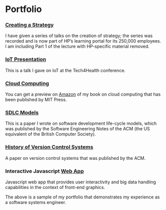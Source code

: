 # Portfolio


### [Creating a Strategy](https://github.com/nayan108/portfolio/blob/master/NR%20Creating%20a%20Strategy%20Part%201.Apr%202016.pdf)
I have given a series of talks on the creation of strategy; the series was recorded and is now part of HP’s learning portal for its 250,000 employees. I am including Part 1 of the lecture with HP-specific material removed.

### [IoT Presentation](https://github.com/nayan108/portfolio/blob/master/IoT%20Presentation_22%20Apr%202015.pdf)
This is a talk I gave on IoT at the Tech4Health conference.

### [Cloud Computing](https://www.amazon.co.uk/Cloud-Computing-Press-Essential-Knowledge-ebook/dp/B01FLE5JH8/ref=sr_1_1?ie=UTF8&qid=1499385755&sr=8-1&keywords=nayan+cloud#reader_B01FLE5JH8)
You can get a preview on [Amazon](https://www.amazon.co.uk/Cloud-Computing-Press-Essential-Knowledge-ebook/dp/B01FLE5JH8/ref=sr_1_1?ie=UTF8&qid=1499385755&sr=8-1&keywords=nayan+cloud#reader_B01FLE5JH8) of my book on cloud computing that has been published by MIT Press.

### [SDLC Models](https://github.com/nayan108/portfolio/blob/master/Software%20Development%20Lifecycle%20Models.pdf)
This is a paper I wrote on software development life-cycle models, which was published by the Software Engineering Notes of the ACM (the US equivalent of the British Computer Society).
 
### [History of Version Control Systems](https://github.com/nayan108/portfolio/blob/master/History%20of%20Version%20Control.pdf)
A paper on version control systems that was published by the ACM.

### Interactive Javascript [Web App](https://github.com/nayan108/portfolio/blob/master/digital%20programming.zip?raw=true)
Javascript web app that provides user interactivity and big data handling capabilities in the context of front-end graphics.
 
The above is a sample of my portfolio that demonstrates my experience as a software systems engineer.
